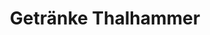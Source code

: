 ---
title: "Getränke Thalhammer"
url: /soeding-sankt-johann/getraenke-thalhammer/
shop: Getränke
---